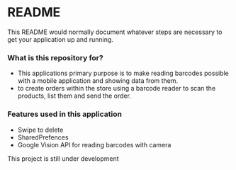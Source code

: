 # README #

This README would normally document whatever steps are necessary to get your application up and running.

### What is this repository for? ###

* This applications primary purpose is to make reading barcodes possible with a mobile application and showing data from them.
* to create orders within the store using a barcode reader to scan the products, list them and send the order.

### Features used in this application ###

* Swipe to delete
* SharedPrefences
* Google Vision API for reading barcodes with camera

This project is still under development
